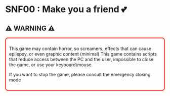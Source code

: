 # SNF00 : Make you a friend 💕

## ⚠ WARNING ⚠

<div style="border: 2px solid red; border-radius: 8px; padding: 10px;">

This game may contain horror, so screamers, effects that can cause epilepsy, or even graphic content (minimal)
This game contains scripts that reduce access between the PC and the user, impossible to close the game, or use your keyboard\mouse.

If you want to stop the game, please consult the emergency closing mode
</div>
